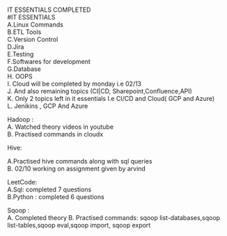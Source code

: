 #
IT ESSENTIALS COMPLETED<br>
#IT ESSENTIALS <br>
A.Linux Commands<br>
B.ETL Tools<br>
C.Version Control<br>
D.Jira<br>
E.Testing<br>
F.Softwares for development<br>
G.Database<br>
H. OOPS<br>
I. Cloud will be completed by monday  i.e 02/13 <br>
J. And also remaining topics (CI|CD, Sharepoint,Confluence,API) <br>
K. Only 2 topics left in it essentials I.e CI/CD and Cloud( GCP and Azure)<br>
L. Jenikins , GCP And Azure<br>


Hadoop : <br>
A. Watched theory videos in youtube<br>
B. Practised commands in cloudx<br>

Hive: <br>

A.Practised hive commands along with sql queries<br>
B. 02/10 working on assignment given by arvind<br>


LeetCode: <br>
A.Sql: completed 7 questions <br>
B.Python : completed 6 questions <br>

Sqoop : <br>
A. Completed theory 
B. Practised commands: sqoop list-databases,sqoop list-tables,sqoop eval,sqoop import, sqoop export <br>
